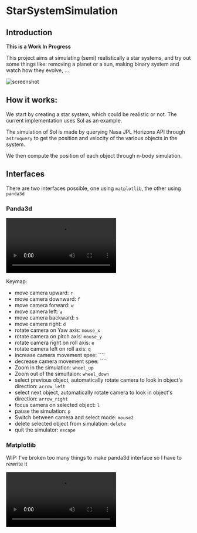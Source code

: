 # StarSystemSimulation

## Introduction

**This is a Work In Progress**

This project aims at simulating (semi) realistically a star systems, and try out some things like: 
removing a planet or a sun, making binary system and watch how they evolve, ...

![screenshot](./screenshot/screenshot.png)

## How it works:

We start by creating a star system, which could be realistic or not. The current implementation uses Sol as an example.

The simulation of Sol is made by querying Nasa JPL Horizons API through `astroquery` to get the position and velocity of
the various objects in the system.

We then compute the position of each object through n-body simulation.

## Interfaces

There are two interfaces possible, one using `matplotlib`, the other using `panda3d`

### Panda3d

![video](./videos/panda3d.mp4)

Keymap:

- move camera upward: `r`
- move camera downward: `f`
- move camera forward: `w`
- move camera left: `a`
- move camera backward: `s`
- move camera right: `d`
- rotate camera on Yaw axis: `mouse_x`
- rotate camera on pitch axis: `mouse_y`
- rotate camera right on roll axis: `e`
- rotate camera left on roll axis: `q`
- increase camera movement spee: ````
- decrease camera movement spee: ````
- Zoom in the simulation: `wheel_up`
- Zoom out of the simultaion: `wheel_down`
- select previous object, automatically rotate camera to look in object's direction: `arrow_left`
- select next object, automatically rotate camera to look in object's direction: `arrow_right`
- focus camera on selected object: `l`
- pause the simulation: `p`
- Switch between camera and select mode: `mouse2`
- delete selected object from simulation: `delete`
- quit the simulator: `escape`

### Matplotlib
WIP: I've broken too many things to make panda3d interface so I have to rewrite it

![video](./videos/matplotlib.mp4)